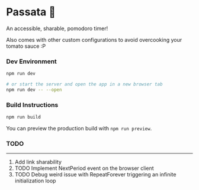 # Passata 🥫

An accessible, sharable, pomodoro timer!

Also comes with other custom configurations to avoid overcooking your tomato sauce :P

### Dev Environment

```bash
npm run dev

# or start the server and open the app in a new browser tab
npm run dev -- --open
```

### Build Instructions

```bash
npm run build
```

You can preview the production build with `npm run preview`.

### TODO
---
1. Add link sharability
2. TODO Implement NextPeriod event on the browser client
3. TODO Debug weird issue with RepeatForever triggering an infinite initialization loop

